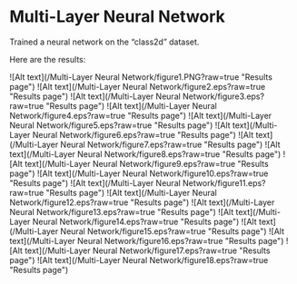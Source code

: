 
Multi-Layer Neural Network
=========================

Trained a neural network on the “class2d” dataset.

Here are the results:

![Alt text](/Multi-Layer Neural Network/figure1.PNG?raw=true "Results page")
![Alt text](/Multi-Layer Neural Network/figure2.eps?raw=true "Results page")
![Alt text](/Multi-Layer Neural Network/figure3.eps?raw=true "Results page")
![Alt text](/Multi-Layer Neural Network/figure4.eps?raw=true "Results page")
![Alt text](/Multi-Layer Neural Network/figure5.eps?raw=true "Results page")
![Alt text](/Multi-Layer Neural Network/figure6.eps?raw=true "Results page")
![Alt text](/Multi-Layer Neural Network/figure7.eps?raw=true "Results page")
![Alt text](/Multi-Layer Neural Network/figure8.eps?raw=true "Results page")
![Alt text](/Multi-Layer Neural Network/figure9.eps?raw=true "Results page")
![Alt text](/Multi-Layer Neural Network/figure10.eps?raw=true "Results page")
![Alt text](/Multi-Layer Neural Network/figure11.eps?raw=true "Results page")
![Alt text](/Multi-Layer Neural Network/figure12.eps?raw=true "Results page")
![Alt text](/Multi-Layer Neural Network/figure13.eps?raw=true "Results page")
![Alt text](/Multi-Layer Neural Network/figure14.eps?raw=true "Results page")
![Alt text](/Multi-Layer Neural Network/figure15.eps?raw=true "Results page")
![Alt text](/Multi-Layer Neural Network/figure16.eps?raw=true "Results page")
![Alt text](/Multi-Layer Neural Network/figure17.eps?raw=true "Results page")
![Alt text](/Multi-Layer Neural Network/figure18.eps?raw=true "Results page")
